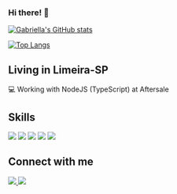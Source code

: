### Hi there! 👋

[![Gabriella's GitHub stats](https://github-readme-stats.vercel.app/api?username=GabriellaHuzyk&show_icons=true&theme=radical&include_all_commits=true&count_private=true)](https://github.com/GabriellaHuzyk/github-readme-stats)

[![Top Langs](https://github-readme-stats.vercel.app/api/top-langs/?username=GabriellaHuzyk&layout=compact&theme=radical)](https://github.com/anuraghazra/github-readme-stats)

## Living in Limeira-SP

:computer: Working with NodeJS (TypeScript) at Aftersale

## Skills

<a>
  <img src="https://img.shields.io/badge/Node.js-43853D?style=for-the-badge&logo=node.js&logoColor=white">
  <img src="https://img.shields.io/badge/JavaScript-323330?style=for-the-badge&logo=javascript&logoColor=F7DF1E">
  <img src="https://img.shields.io/badge/TypeScript-007ACC?style=for-the-badge&logo=typescript&logoColor=white">
  <img src="https://img.shields.io/badge/MongoDB-4EA94B?style=for-the-badge&logo=mongodb&logoColor=white">
  <img src="https://img.shields.io/badge/PostgreSQL-316192?style=for-the-badge&logo=postgresql&logoColor=white">
</a>

## Connect with me

<a href="https://www.linkedin.com/in/gabriella-huzyk-a4053417a" alt="Linkedin" target="_blank">
  <img src="https://img.shields.io/badge/LinkedIn-0077B5?style=for-the-badge&logo=linkedin&logoColor=white">
</a>

<a href="https:medium.com/@gabriellahuzyk" alt="Medium" target="_blank">
  <img src="https://img.shields.io/badge/Medium-12100E?style=for-the-badge&logo=medium&logoColor=white">
</a>
